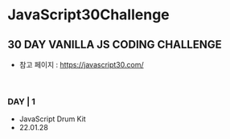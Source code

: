 # JavaScript30Challenge

## 30 DAY VANILLA JS CODING CHALLENGE
* 참고 페이지 : https://javascript30.com/
<br>

### DAY | 1
* JavaScript Drum Kit
* 22.01.28

<br>


